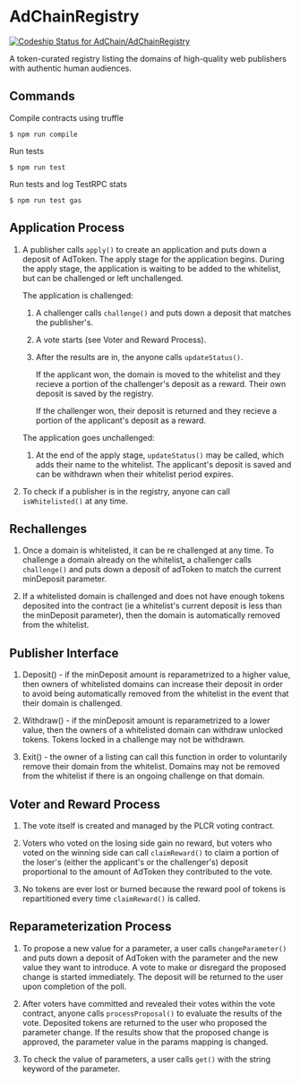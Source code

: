 # AdChainRegistry

[ ![Codeship Status for AdChain/AdChainRegistry](https://app.codeship.com/projects/3bdda690-6405-0135-6105-4ab105608534/status?branch=master)](https://app.codeship.com/projects/240253)

A token-curated registry listing the domains of high-quality web publishers with authentic human audiences.


## Commands

Compile contracts using truffle

    $ npm run compile

Run tests

    $ npm run test

Run tests and log TestRPC stats

    $ npm run test gas


## Application Process

1.  A publisher calls ```apply()``` to create an application and puts down a deposit of AdToken.  The apply stage for the application begins. During the apply stage, the application is waiting to be added to the whitelist, but can be challenged or left unchallenged.

    The application is challenged:

    1.  A challenger calls ```challenge()``` and puts down a deposit that matches the publisher's.

    2.  A vote starts (see Voter and Reward Process).

    3.  After the results are in, the anyone calls ```updateStatus()```.  
        
        If the applicant won, the domain is moved to the whitelist and they recieve a portion of the challenger's deposit as a reward.  Their own deposit is saved by the registry.

        If the challenger won, their deposit is returned and they recieve a portion of the applicant's deposit as a reward.

    The application goes unchallenged:

    1.  At the end of the apply stage, ```updateStatus()``` may be called, which adds their name to the whitelist.
        The applicant's deposit is saved and can be withdrawn when their whitelist period expires.

2.  To check if a publisher is in the registry, anyone can call ```isWhitelisted()``` at any time.



## Rechallenges

1.  Once a domain is whitelisted, it can be re challenged at any time. To challenge a domain already on the whitelist, a challenger calls ```challenge()``` and puts down a deposit of adToken to match the current minDeposit parameter.

2. If a whitelisted domain is challenged and does not have enough tokens deposited into the contract (ie a whitelist's current deposit is less than the minDeposit parameter), then the domain is automatically removed from the whitelist.



## Publisher Interface

1.  Deposit() - if the minDeposit amount is reparametrized to a higher value, then owners of whitelisted domains can increase their deposit in order to avoid being automatically removed from the whitelist in the event that their domain is challenged.

2.  Withdraw() - if the minDeposit amount is reparametrized to a lower value, then the owners of a whitelisted domain can withdraw unlocked tokens. Tokens locked in a challenge may not be withdrawn.

3.  Exit() - the owner of a listing can call this function in order to voluntarily remove their domain from the whitelist. Domains may not be removed from the whitelist if there is an ongoing challenge on that domain.



## Voter and Reward Process

1.  The vote itself is created and managed by the PLCR voting contract.

2.  Voters who voted on the losing side gain no reward, but voters who voted on the winning side can call ```claimReward()```
    to claim a portion of the loser's (either the applicant's or the challenger's) deposit proportional to the amount of
    AdToken they contributed to the vote.

3.  No tokens are ever lost or burned because the reward pool of tokens is repartitioned every time ```claimReward()``` is called. 



## Reparameterization Process

1.  To propose a new value for a parameter, a user calls ```changeParameter()``` and puts down a deposit of AdToken with the
    parameter and the new value they want to introduce. A vote to make or disregard the proposed change is started immediately. 
    The deposit will be returned to the user upon completion of the poll.

2. After voters have committed and revealed their votes within the vote contract, anyone calls ```processProposal()``` to evaluate the results of the vote. Deposited tokens are returned to the user who proposed the parameter change. If the results show that the proposed change is approved, the parameter value in the params mapping is changed. 

3.  To check the value of parameters, a user calls ```get()``` with the string keyword of the parameter.
